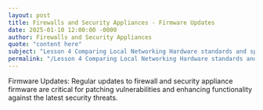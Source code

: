 ```yaml
---
layout: post
title: Firewalls and Security Appliances - Firmware Updates
date: 2025-01-10 12:00:00 -0000
author: Firewalls and Security Appliances
quote: "content here"
subject: "Lesson 4 Comparing Local Networking Hardware standards and specifications"
permalink: "/Lesson 4 Comparing Local Networking Hardware standards and specifications/Firewalls and Security Appliances/Firewalls and Security Appliances - Firmware Updates"
---
```


Firmware Updates: Regular updates to firewall and security appliance firmware are critical for patching vulnerabilities and enhancing functionality against the latest security threats.
